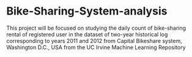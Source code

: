 # Bike-Sharing-System-analysis
This project will be focused on studying the daily count of bike-sharing rental of registered user in the dataset of two-year historical log corresponding to years 2011 and 2012 from Capital Bikeshare system, Washington D.C., USA from the UC Irvine Machine Learning Repository

